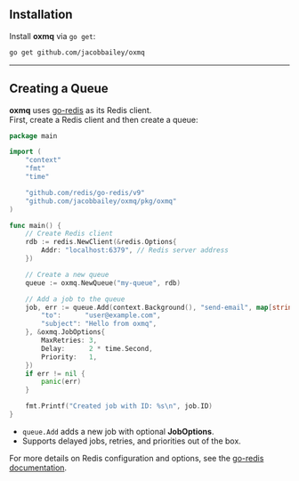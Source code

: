 ## Installation

Install **oxmq** via `go get`:

```bash
go get github.com/jacobbailey/oxmq
```

---

## Creating a Queue

**oxmq** uses [go-redis](https://github.com/redis/go-redis) as its Redis client.  
First, create a Redis client and then create a queue:

```go
package main

import (
    "context"
    "fmt"
    "time"

    "github.com/redis/go-redis/v9"
    "github.com/jacobbailey/oxmq/pkg/oxmq"
)

func main() {
    // Create Redis client
    rdb := redis.NewClient(&redis.Options{
        Addr: "localhost:6379", // Redis server address
    })

    // Create a new queue
    queue := oxmq.NewQueue("my-queue", rdb)

    // Add a job to the queue
    job, err := queue.Add(context.Background(), "send-email", map[string]any{
        "to":      "user@example.com",
        "subject": "Hello from oxmq",
    }, &oxmq.JobOptions{
        MaxRetries: 3,
        Delay:      2 * time.Second,
        Priority:   1,
    })
    if err != nil {
        panic(err)
    }

    fmt.Printf("Created job with ID: %s\n", job.ID)
}
```

- `queue.Add` adds a new job with optional **JobOptions**.
- Supports delayed jobs, retries, and priorities out of the box.

For more details on Redis configuration and options, see the [go-redis documentation](https://pkg.go.dev/github.com/redis/go-redis/v9).
